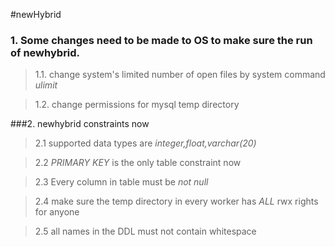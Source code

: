 #newHybrid

### 1. Some changes need to be made to OS to make sure the run of newhybrid.

>1.1. change system's limited number of open files by system command *ulimit*

>1.2. change permissions for mysql temp directory

###2. newhybrid constraints now

>2.1 supported data types are *integer,float,varchar(20)*

>2.2 *PRIMARY KEY* is the only table constraint now

>2.3 Every column in table must be *not null*

>2.4 make sure the temp directory in every worker has *ALL* rwx rights for anyone

>2.5 all names in the DDL must not contain whitespace
